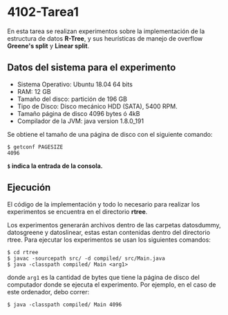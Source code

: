 # 4102-Tarea1

En esta tarea se realizan experimentos sobre la implementación de la
estructura de datos **R-Tree**, y sus heurísticas de manejo de overflow
**Greene's split** y **Linear split**.

## Datos del sistema para el experimento

* Sistema Operativo: Ubuntu 18.04 64 bits
* RAM: 12 GB
* Tamaño del disco: partición de 196 GB 
* Tipo de Disco: Disco mecánico HDD (SATA), 5400 RPM.
* Tamaño página de disco 4096 bytes ó 4kB
* Compilador de la JVM: java version 1.8.0_191

Se obtiene el tamaño de una página de disco con el siguiente comando:

	$ getconf PAGESIZE
	4096

**`$` indica la entrada de la consola.**

## Ejecución

El código de la implementación y todo lo necesario para realizar los
experimentos se encuentra en el directorio **rtree**.

Los experimentos generarán archivos dentro de las carpetas datosdummy,
datosgreene y datoslinear, estas estan contenidas dentro del
directorio rtree. Para ejecutar los experimentos se usan los siguientes
comandos:

	$ cd rtree
	$ javac -sourcepath src/ -d compiled/ src/Main.java
	$ java -classpath compiled/ Main <arg1>

donde `arg1` es la cantidad de bytes que tiene la página de disco del computador donde se ejecuta el experimento. Por ejemplo, en el caso de este ordenador, debo correr:

	$ java -classpath compiled/ Main 4096
